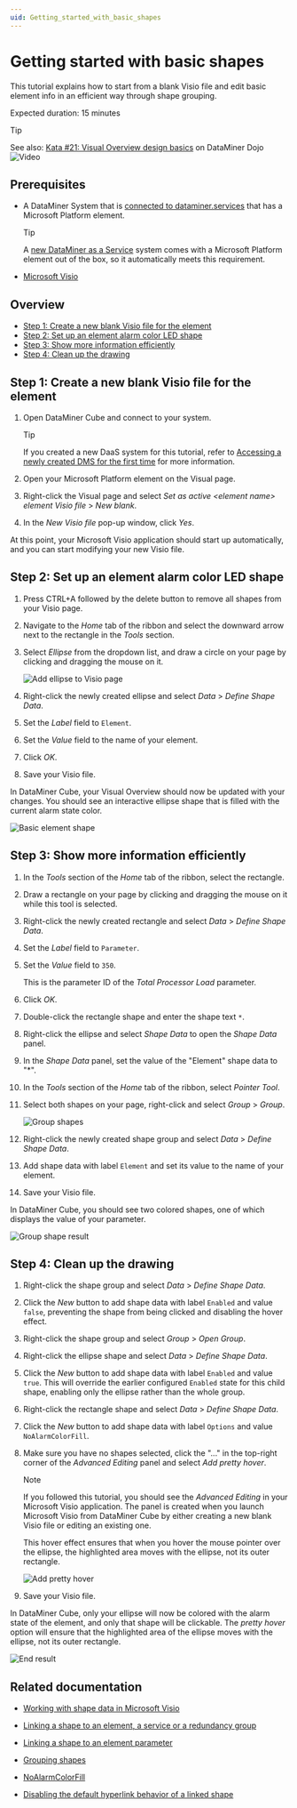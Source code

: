 ```yaml
---
uid: Getting_started_with_basic_shapes
---
```


# Getting started with basic shapes

This tutorial explains how to start from a blank Visio file and edit basic element info in an efficient way through shape grouping.

Expected duration: 15 minutes

> [!TIP]
> See also: [Kata #21: Visual Overview design basics](https://community.dataminer.services/courses/kata-21/) on DataMiner Dojo ![Video](~/user-guide/images/video_Duo.png)

## Prerequisites

- A DataMiner System that is [connected to dataminer.services](xref:Connecting_your_DataMiner_System_to_the_cloud) that has a Microsoft Platform element.

  > [!TIP]
  > A [new DataMiner as a Service](xref:Creating_a_DMS_on_dataminer_services) system comes with a Microsoft Platform element out of the box, so it automatically meets this requirement.

- [Microsoft Visio](https://www.microsoft.com/microsoft-365/visio/flowchart-software)

## Overview

- [Step 1: Create a new blank Visio file for the element](#step-1-create-a-new-blank-visio-file-for-the-element)
- [Step 2: Set up an element alarm color LED shape](#step-2-set-up-an-element-alarm-color-led-shape)
- [Step 3: Show more information efficiently](#step-3-show-more-information-efficiently)
- [Step 4: Clean up the drawing](#step-4-clean-up-the-drawing)

## Step 1: Create a new blank Visio file for the element

1. Open DataMiner Cube and connect to your system.

   > [!TIP]
   > If you created a new DaaS system for this tutorial, refer to [Accessing a newly created DMS for the first time](xref:Accessing_a_new_DMS) for more information.

1. Open your Microsoft Platform element on the Visual page.

1. Right-click the Visual page and select *Set as active \<element name> element Visio file* > *New blank*.

1. In the *New Visio file* pop-up window, click *Yes*.

At this point, your Microsoft Visio application should start up automatically, and you can start modifying your new Visio file.

## Step 2: Set up an element alarm color LED shape

1. Press CTRL+A followed by the delete button to remove all shapes from your Visio page.

1. Navigate to the *Home* tab of the ribbon and select the downward arrow next to the rectangle in the *Tools* section.

1. Select *Ellipse* from the dropdown list, and draw a circle on your page by clicking and dragging the mouse on it.

   ![Add ellipse to Visio page](~/user-guide/images/AddEllipseToVisioPage.gif)

1. Right-click the newly created ellipse and select *Data* > *Define Shape Data*.

1. Set the *Label* field to `Element`.

1. Set the *Value* field to the name of your element.

1. Click *OK*.

1. Save your Visio file.

In DataMiner Cube, your Visual Overview should now be updated with your changes. You should see an interactive ellipse shape that is filled with the current alarm state color.

![Basic element shape](~/user-guide/images/BasicElementShape.webp)

## Step 3: Show more information efficiently

1. In the *Tools* section of the *Home* tab of the ribbon, select the rectangle.

1. Draw a rectangle on your page by clicking and dragging the mouse on it while this tool is selected.

1. Right-click the newly created rectangle and select *Data* > *Define Shape Data*.

1. Set the *Label* field to `Parameter`.

1. Set the *Value* field to `350`.

   This is the parameter ID of the *Total Processor Load* parameter.

1. Click *OK*.

1. Double-click the rectangle shape and enter the shape text `*`.

1. Right-click the ellipse and select *Shape Data* to open the *Shape Data* panel.

1. In the *Shape Data* panel, set the value of the "Element" shape data to "*".

1. In the *Tools* section of the *Home* tab of the ribbon, select *Pointer Tool*.

1. Select both shapes on your page, right-click and select *Group* > *Group*.

   ![Group shapes](~/user-guide/images/GroupShapes.gif)

1. Right-click the newly created shape group and select *Data* > *Define Shape Data*.

1. Add shape data with label `Element` and set its value to the name of your element.

1. Save your Visio file.

In DataMiner Cube, you should see two colored shapes, one of which displays the value of your parameter.

![Group shape result](~/user-guide/images/GroupShapeResult.webp)

## Step 4: Clean up the drawing

1. Right-click the shape group and select *Data* > *Define Shape Data*.

1. Click the *New* button to add shape data with label `Enabled` and value `false`, preventing the shape from being clicked and disabling the hover effect.

1. Right-click the shape group and select *Group* > *Open Group*.

1. Right-click the ellipse shape and select *Data* > *Define Shape Data*.

1. Click the *New* button to add shape data with label `Enabled` and value `true`. This will override the earlier configured `Enabled` state for this child shape, enabling only the ellipse rather than the whole group.

1. Right-click the rectangle shape and select *Data* > *Define Shape Data*.

1. Click the *New* button to add shape data with label `Options` and value `NoAlarmColorFill`.

1. Make sure you have no shapes selected, click the "..." in the top-right corner of the *Advanced Editing* panel and select *Add pretty hover*.

   > [!NOTE]
   > If you followed this tutorial, you should see the *Advanced Editing* in your Microsoft Visio application. The panel is created when you launch Microsoft Visio from DataMiner Cube by either creating a new blank Visio file or editing an existing one.

   This hover effect ensures that when you hover the mouse pointer over the ellipse, the highlighted area moves with the ellipse, not its outer rectangle.

   ![Add pretty hover](~/user-guide/images/AddPrettyHover.gif)

1. Save your Visio file.

In DataMiner Cube, only your ellipse will now be colored with the alarm state of the element, and only that shape will be clickable. The *pretty hover* option will ensure that the highlighted area of the ellipse moves with the ellipse, not its outer rectangle.

![End result](~/user-guide/images/Endresult.webp)

## Related documentation

- [Working with shape data in Microsoft Visio](xref:Working_with_shape_data_in_Microsoft_Visio)

- [Linking a shape to an element, a service or a redundancy group](xref:Linking_a_shape_to_an_element_a_service_or_a_redundancy_group)

- [Linking a shape to an element parameter](xref:Linking_a_shape_to_an_element_parameter)

- [Grouping shapes](xref:Grouping_shapes)

- [NoAlarmColorFill](xref:Overview_of_page_and_shape_options#noalarmcolorfill)

- [Disabling the default hyperlink behavior of a linked shape](xref:Disabling_the_default_hyperlink_behavior_of_a_linked_shape)
